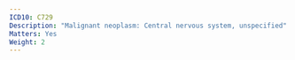 ```yaml
---
ICD10: C729
Description: "Malignant neoplasm: Central nervous system, unspecified"
Matters: Yes
Weight: 2
---
```

